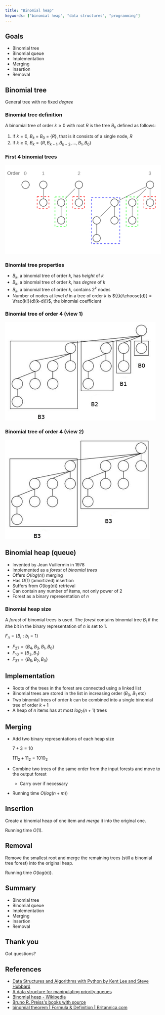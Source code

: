 ```yaml
---
title: "Binomial heap"
keywords: ["binomial heap", "data structures", "programming"]
---
```


## Goals

* Binomial tree
* Binomial queue
* Implementation
* Merging
* Insertion
* Removal

## Binomial tree

General tree with no fixed *degree*

### Binomial tree definition

A binomial tree of order $k\ge0$ with root $R$ is the tree $B_k$ defined as follows:

1. If $k = 0$, $B_k$ = $B_0$ = $\{R\}$, that is it consists of a single node, $R$
2. If $k \ge 0$, $B_k = \{R, B_{k-1}, B_{k-2}, ..., B_1, B_0\}$

### First 4 binomial trees

![Binomial trees](images/binomial_trees.svg)

### Binomial tree properties

* $B_k$, a binomial tree of order $k$, has *height* of $k$
* $B_k$, a binomial tree of order $k$, has *degree* of $k$
* $B_k$, a binomial tree of order $k$, contains $2^k$ nodes
* Number of nodes at level $d$ in a tree of order $k$ is ${{k}\choose{d}} = \frac{k!}{d!(k-d)!}$, the binomial coefficient

### Binomial tree of order 4 (view 1)

![Binomial tree $B_4$](images/binomial_tree_4a.jpg)

### Binomial tree of order 4 (view 2)

![Binomial tree $B_4$](images/binomial_tree_4b.jpg)

## Binomial heap (queue)

* Invented by Jean Vuillermin in 1978
* Implemented as a *forest* of *binomial trees*
* Offers $O(log(n))$ merging
* Has $O(1)$ (amortized) insertion
* Suffers from $O(log(n))$ retrieval
* Can contain any number of items, not only power of 2
* Forest as a binary representation of $n$

### Binomial heap size

A *forest* of binomial trees is used. The *forest* contains binomial tree $B_i$ if the $i$the bit in the binary representation of $n$ is set to 1.

$F_n = \{B_i : b_i = 1\}$

* $F_{27} = \{B_4, B_3, B_1, B_0\}$
* $F_{10} = \{B_3, B_1\}$
* $F_{37} = \{B_5, B_2, B_0\}$

## Implementation

* Roots of the trees in the forest are connected using a linked list
* Binomial trees are stored in the list in increasing order ($B_0$, $B_1$ etc)
* Two binomial trees of order $k$ can be combined into a single binomial tree of order $k+1$
* A heap of $n$ items has at most $log_2(n + 1)$ trees

## Merging

* Add two binary representations of each heap size

    $7 + 3 = 10$

    $111_2 + 11_2 = 1010_2$

* Combine two trees of the same order from the input forests and move to the output forest

  * Carry over if necessary

* Running time $O(log(n + m))$

## Insertion

Create a binomial heap of one item and *merge* it into the original one.

Running time $O(1)$.

## Removal

Remove the smallest root and merge the remaining trees (still a binomial tree forest) into the original heap.

Running time $O(log(n))$.

## Summary

* Binomial tree
* Binomial queue
* Implementation
* Merging
* Insertion
* Removal

## Thank you

Got questions?

## References

* [Data Structures and Algorithms with Python by Kent Lee and Steve Hubbard](https://dl.acm.org/citation.cfm?id=2732680)
* [A data structure for manipulating priority queues](https://www.cl.cam.ac.uk/teaching/1011/AlgorithII/1978-Vuillemin-queues.pdf)
* [Binomial heap - Wikipedia](https://en.wikipedia.org/wiki/Binomial_heap)
* [Bruno R. Preiss's books with source](https://www3.cs.stonybrook.edu/~algorith/implement/brpreiss/implement.shtml)
* [binomial theorem | Formula & Definition | Britannica.com](https://www.britannica.com/science/binomial-theorem)
